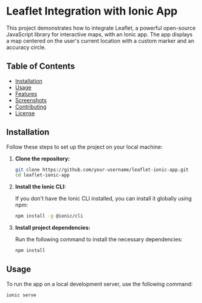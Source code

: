 # Leaflet Integration with Ionic App

This project demonstrates how to integrate Leaflet, a powerful open-source JavaScript library for interactive maps, with an Ionic app. The app displays a map centered on the user's current location with a custom marker and an accuracy circle.

## Table of Contents

- [Installation](#installation)
- [Usage](#usage)
- [Features](#features)
- [Screenshots](#screenshots)
- [Contributing](#contributing)
- [License](#license)

## Installation

Follow these steps to set up the project on your local machine:

1. **Clone the repository:**

    ```bash
    git clone https://github.com/your-username/leaflet-ionic-app.git
    cd leaflet-ionic-app
    ```

2. **Install the Ionic CLI:**

    If you don't have the Ionic CLI installed, you can install it globally using npm:

    ```bash
    npm install -g @ionic/cli
    ```

3. **Install project dependencies:**

    Run the following command to install the necessary dependencies:

    ```bash
    npm install
    ```

## Usage

To run the app on a local development server, use the following command:

```bash
ionic serve
